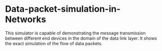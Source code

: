 # Data-packet-simulation-in-Networks
This simulator is capable of demonstrating the message transmission between different end devices in the domain of the data link layer. It shows the exact simulation of the flow of data packets.
